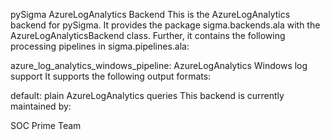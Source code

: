 pySigma AzureLogAnalytics Backend
This is the AzureLogAnalytics backend for pySigma. It provides the package sigma.backends.ala with the AzureLogAnalyticsBackend class. Further, it contains the following processing pipelines in sigma.pipelines.ala:

azure_log_analytics_windows_pipeline: AzureLogAnalytics Windows log support
It supports the following output formats:

default: plain AzureLogAnalytics queries
This backend is currently maintained by:

SOC Prime Team